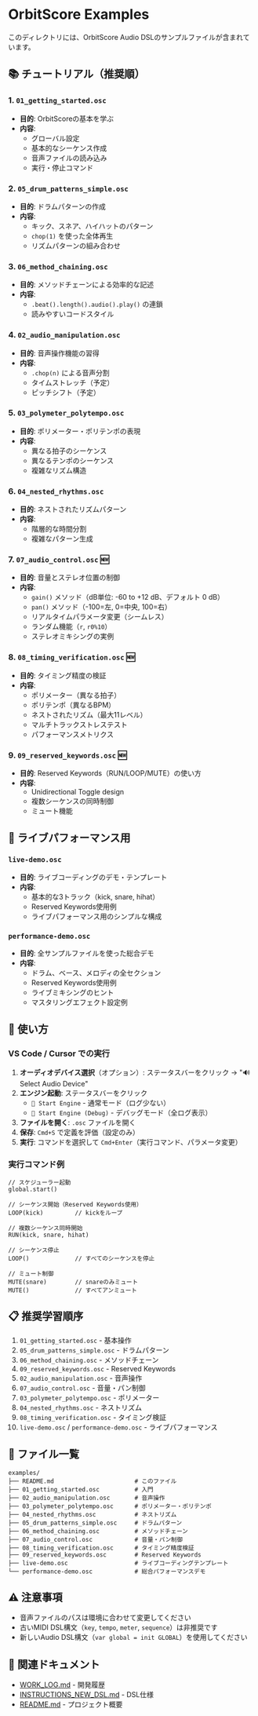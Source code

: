 # OrbitScore Examples

このディレクトリには、OrbitScore Audio DSLのサンプルファイルが含まれています。

## 📚 チュートリアル（推奨順）

### 1. `01_getting_started.osc`
- **目的**: OrbitScoreの基本を学ぶ
- **内容**: 
  - グローバル設定
  - 基本的なシーケンス作成
  - 音声ファイルの読み込み
  - 実行・停止コマンド

### 2. `05_drum_patterns_simple.osc`
- **目的**: ドラムパターンの作成
- **内容**:
  - キック、スネア、ハイハットのパターン
  - `chop(1)` を使った全体再生
  - リズムパターンの組み合わせ

### 3. `06_method_chaining.osc`
- **目的**: メソッドチェーンによる効率的な記述
- **内容**:
  - `.beat().length().audio().play()` の連鎖
  - 読みやすいコードスタイル

### 4. `02_audio_manipulation.osc`
- **目的**: 音声操作機能の習得
- **内容**:
  - `.chop(n)` による音声分割
  - タイムストレッチ（予定）
  - ピッチシフト（予定）

### 5. `03_polymeter_polytempo.osc`
- **目的**: ポリメーター・ポリテンポの表現
- **内容**:
  - 異なる拍子のシーケンス
  - 異なるテンポのシーケンス
  - 複雑なリズム構造

### 6. `04_nested_rhythms.osc`
- **目的**: ネストされたリズムパターン
- **内容**:
  - 階層的な時間分割
  - 複雑なパターン生成

### 7. `07_audio_control.osc` 🆕
- **目的**: 音量とステレオ位置の制御
- **内容**:
  - `gain()` メソッド（dB単位: -60 to +12 dB、デフォルト 0 dB）
  - `pan()` メソッド（-100=左, 0=中央, 100=右）
  - リアルタイムパラメータ変更（シームレス）
  - ランダム機能（`r`, `r0%10`）
  - ステレオミキシングの実例

### 8. `08_timing_verification.osc` 🆕
- **目的**: タイミング精度の検証
- **内容**:
  - ポリメーター（異なる拍子）
  - ポリテンポ（異なるBPM）
  - ネストされたリズム（最大11レベル）
  - マルチトラックストレステスト
  - パフォーマンスメトリクス

### 9. `09_reserved_keywords.osc` 🆕
- **目的**: Reserved Keywords（RUN/LOOP/MUTE）の使い方
- **内容**:
  - Unidirectional Toggle design
  - 複数シーケンスの同時制御
  - ミュート機能

## 🎵 ライブパフォーマンス用

### `live-demo.osc`
- **目的**: ライブコーディングのデモ・テンプレート
- **内容**:
  - 基本的な3トラック（kick, snare, hihat）
  - Reserved Keywords使用例
  - ライブパフォーマンス用のシンプルな構成

### `performance-demo.osc`
- **目的**: 全サンプルファイルを使った総合デモ
- **内容**:
  - ドラム、ベース、メロディの全セクション
  - Reserved Keywords使用例
  - ライブミキシングのヒント
  - マスタリングエフェクト設定例

## 🚀 使い方

### VS Code / Cursor での実行

1. **オーディオデバイス選択**（オプション）: ステータスバーをクリック → "🔊 Select Audio Device"
2. **エンジン起動**: ステータスバーをクリック
   - `🚀 Start Engine` - 通常モード（ログ少ない）
   - `🐛 Start Engine (Debug)` - デバッグモード（全ログ表示）
3. **ファイルを開く**: `.osc` ファイルを開く
4. **保存**: `Cmd+S` で定義を評価（設定のみ）
5. **実行**: コマンドを選択して `Cmd+Enter`（実行コマンド、パラメータ変更）

### 実行コマンド例

```orbitscore
// スケジューラー起動
global.start()

// シーケンス開始（Reserved Keywords使用）
LOOP(kick)         // kickをループ

// 複数シーケンス同時開始
RUN(kick, snare, hihat)

// シーケンス停止
LOOP()             // すべてのシーケンスを停止

// ミュート制御
MUTE(snare)        // snareのみミュート
MUTE()             // すべてアンミュート
```

## 📋 推奨学習順序

1. `01_getting_started.osc` - 基本操作
2. `05_drum_patterns_simple.osc` - ドラムパターン
3. `06_method_chaining.osc` - メソッドチェーン
4. `09_reserved_keywords.osc` - Reserved Keywords
5. `02_audio_manipulation.osc` - 音声操作
6. `07_audio_control.osc` - 音量・パン制御
7. `03_polymeter_polytempo.osc` - ポリメーター
8. `04_nested_rhythms.osc` - ネストリズム
9. `08_timing_verification.osc` - タイミング検証
10. `live-demo.osc` / `performance-demo.osc` - ライブパフォーマンス

## 📁 ファイル一覧

```
examples/
├── README.md                       # このファイル
├── 01_getting_started.osc          # 入門
├── 02_audio_manipulation.osc       # 音声操作
├── 03_polymeter_polytempo.osc      # ポリメーター・ポリテンポ
├── 04_nested_rhythms.osc           # ネストリズム
├── 05_drum_patterns_simple.osc     # ドラムパターン
├── 06_method_chaining.osc          # メソッドチェーン
├── 07_audio_control.osc            # 音量・パン制御
├── 08_timing_verification.osc      # タイミング精度検証
├── 09_reserved_keywords.osc        # Reserved Keywords
├── live-demo.osc                   # ライブコーディングテンプレート
└── performance-demo.osc            # 総合パフォーマンスデモ
```

## ⚠️ 注意事項

- 音声ファイルのパスは環境に合わせて変更してください
- 古いMIDI DSL構文（`key`, `tempo`, `meter`, `sequence`）は非推奨です
- 新しいAudio DSL構文（`var global = init GLOBAL`）を使用してください

## 🔗 関連ドキュメント

- [WORK_LOG.md](../docs/WORK_LOG.md) - 開発履歴
- [INSTRUCTIONS_NEW_DSL.md](../docs/INSTRUCTIONS_NEW_DSL.md) - DSL仕様
- [README.md](../README.md) - プロジェクト概要
